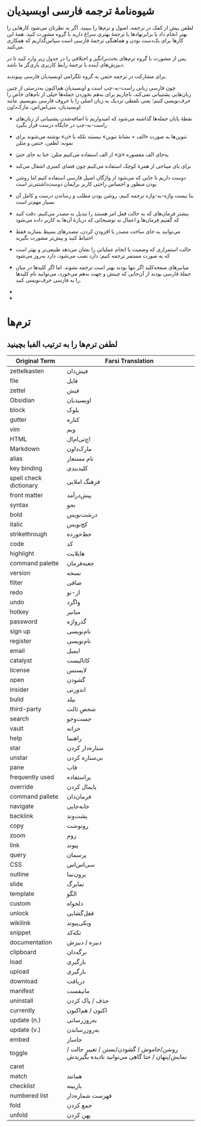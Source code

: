 # شیوه‌نامهٔ ترجمه فارسی اوبسیدیان

لطفن پیش از کمک در ترجمه، اصول و ترم‌ها را ببینید. اگر به نظرتان می‌شود کارهایی را بهتر انجام داد یا برابرنهادها یا ترجمهٔ بهتری سراغ دارید با گروه مشورت کنید. همهٔ این کارها برای یک‌دست بودن و هماهنگی ترجمهٔ فارسی است سپاس‌گذاریم که همکاری می‌کنید.



پس از مشورت با گروه ترم‌های بحث‌برانگیز و اختلافی را در جدول زیر وارد کنید تا در دبیزش‌های آینده یا ترجمهٔ رابط کاربری یاری‌گر ما باشد.


برای مشارکت در ترجمه حتمن به گروه تلگرامی اوبسیدیان فارسی بپیوندید.


چون فارسی زبانی راست-به-چپ است و اوبسیدیان هم‌اکنون به‌درستی از چنین زبان‌هایی پشتیبانی نمی‌کند، ناچاریم برای به‌هم نخوردن جمله‌ها خیلی از نام‌های خاص را حرف‌نویسی کنیم؛ یعنی تلفظی نزدیک به زبان اصلی را با حروف فارسی بنویسیم. مانند اوبسیدیان، سی‌اس‌اس، مارک‌داون


- نقطهٔ پایان جمله‌ها گذاشته می‌شود که امیدواریم با اضافه‌شدن پشتیبانی از زبان‌های راست-به-چپ در جایگاه درست قرار بگیرد


- تنوین‌ها به صورت «الف + نشانهٔ تنوین» نیستند بلکه با «ن» نوشته می‌شوند برای نمونه: لطفن، حتمن و مثلن


- به‌جای الف مقصوره «یٰ» از الف استفاده می‌کنیم مثلن: حتا به جای حتیٰ


- برای یای میناجی از همزهٔ کوچک استفاده می‌کنیم چون فضای کمتری اشغال می‌کند


- دوست داریم تا جایی که می‌شود از واژگان اصیل فارسی استفاده کنیم اما روشن بودن منظور و احساس راحتی کاربر برایمان دوست‌داشتنی‌تر است 


- بنا نیست واژه-به-واژه ترجمه کنیم، روشن بودن مطلب و رساندن درست و کامل آن بسیار مهم‌تر است


-  بیشتر فرمان‌های که به حالت فعل امر هستند را تبدیل به مصدر می‌کنیم. دقت کنید که گفتیم فرمان‌ها و اعمال نه توضیحاتی که دربارهٔ آن‌ها به کاربر داده می‌شود


- می‌توانید به جای ساخت مصدر با افزودنِ کردن، مصدرهای بسیط بسازید فقط احتیاط کنید و پیش‌تر مشورت بگیرید

- حالت استمراری که وضعیت یا انجام عملیاتی را نشان می‌دهد طبیعی‌تر و بهتر است که به صورت مستمر ترجمه کنیم: دارد نصب می‌شود، دارد به‌روز می‌شود


- میانبرهای صفحه‌کلید اگر تنها بودند بهتر است ترجمه نشوند. اما اگر کلیدها در میان جملهٔ فارسی بودند از آن‌جایی که چینش و جهت به‌هم می‌خورد، می‌توانید نام کلیدها را به فارسی حرف‌نویسی کنید.


- 


- 


# ترم‌ها

لطفن ترم‌ها را به **ترتیب الفبا** بچینید
---


|Original Term | Farsi Translation
|-|-|
zettelkasten | فیش‌دان
file | فایل
zettel | فیش
Obsidian | اوبسیدیان
block | بلوک
gutter | کناره
vim | ویم
HTML | اچ‌تی‌ام‌ال
Markdown | مارک‌داون
alias | نام مستعار
key binding | کلیدبندی
spell check dictionary | فرهنگ املایی
front matter | پیش‌درآمد
syntax | نحو
bold | درشت‌نویس
italic | کج‌نویس
strikethrough | خط‌خورده
code | کد
highlight | هایلایت
command palette | جعبه‌فرمان
version | نسخه
filter | صافی
redo | از-نو
undo | واگرد
hotkey | میانبر
password | گذرواژه
sign up | نام‌نویسی
register | نام‌نویسی
email | ایمیل
catalyst | کاتالیست
license | لایسنس
open | گشودن
insider | اندورنی
build | بیلد
third-party | شخصِ ثالث
search | جست‌وجو
vault | خزانه
help | راهنما
star | ستاره‌دار کردن
unstar | بی‌ستاره کردن
pane | قاب
frequently used | پراستفاده
override | پایمال کردن
command pallete | فرمان‌دان
navigate | جابه‌جایی
backlink | پشت‌وند
copy | رونوشت
zoom | زوم
link | پیوند
query | پرسمان
CSS | سی‌اس‌اس
outline | برون‌نما
slide | نمابرگ
template | الگو
custom | دلخواه
unlock | قفل‌گشایی
wikilink | ویکی‌پیوند
snippet | تکه‌کد
documentation | دبیزه / دبیزش
clipboard | برگه‌دان
load | بارگیری
upload | بارگیری
download | دریافت
manifest | مانیفست
uninstall | حذف / پاک کردن
currently | اکنون / هم‌اکنون
update (n.) | به‌روزرسانی
update (v.) | به‌روزرساندن
embed | جاساز
toggle | روشن/خاموش / گشودن/بستن / تغییر حالت / نمایش/پنهان / حتا گاهی می‌توانید نادیده بگیریدش
caret | 
match | همانند
checklist | بازبینه
numbered list | فهرست شماره‌دار
fold | جمع کردن
unfold | پهن کردن